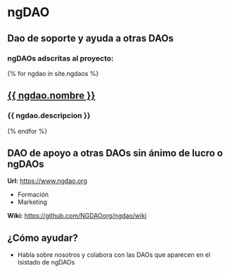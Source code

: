 # ngDAO
## Dao de soporte y ayuda a otras DAOs

### ngDAOs adscritas al proyecto:
{% for ngdao in site.ngdaos %}    
        <h2><a href="{{ ngdao.web }}">{{ ngdao.nombre }}</a></h2>
        <h3>{{ ngdao.descripcion }}</h3>
{% endfor %}

## DAO de apoyo a otras DAOs sin ánimo de lucro o ngDAOs
**Url:** https://www.ngdao.org
* Formación
* Marketing

**Wiki:** https://github.com/NGDAOorg/ngdao/wiki

## ¿Cómo ayudar?
* Habla sobre nosotros y colabora con las DAOs que aparecen en el lsistado de ngDAOs
